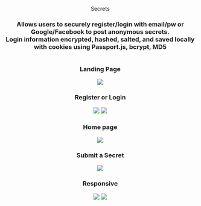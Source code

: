 <p align="center">
  Secrets
</p>
<h3 align="center"
  A platform where users can anonymously read and post secrets on a public forum.</br>
  Allows users to securely register/login with email/pw or Google/Facebook to post anonymous secrets. </br>
  Login information encrypted, hashed, salted, and saved locally with cookies using Passport.js, bcrypt, MD5 </br>
</h3>
<h1></h1>
<h3 align="center">Landing Page</h3>
<p align="center">
  <img src="images/secrets-home.png" />
</p>
<h3 align="center">Register or Login</h3>
<p align="center">
  <img src="images/secrets-login.png" />
  <img src="images/secrets-register.png" />
</p>
<h3 align="center">Home page</h3>
<p align="center">
  <img src="images/secrets-lg.png" />
</p>
<h3 align="center">Submit a Secret</h3>
<p align="center">
  <img src="images/secrets-submit.png" />
</p>
<h3 align="center">Responsive</h3>
<p align="center">
  <img src="images/secrets-md.png" />
  <img src="images/secrets-sm.png" />
</p>
